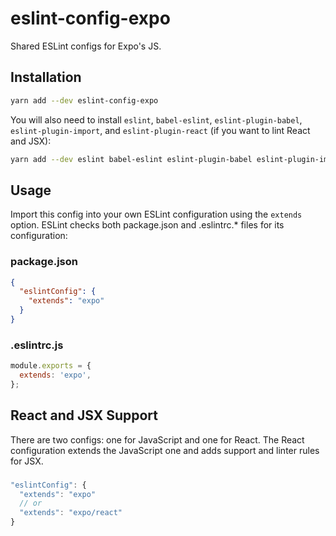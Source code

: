 # eslint-config-expo
Shared ESLint configs for Expo's JS.

## Installation

```sh
yarn add --dev eslint-config-expo
```

You will also need to install `eslint`, `babel-eslint`, `eslint-plugin-babel`, `eslint-plugin-import`, and `eslint-plugin-react` (if you want to lint React and JSX):

```sh
yarn add --dev eslint babel-eslint eslint-plugin-babel eslint-plugin-import eslint-plugin-react
```

## Usage

Import this config into your own ESLint configuration using the `extends` option. ESLint checks both package.json and .eslintrc.* files for its configuration:

### package.json
```json
{
  "eslintConfig": {
    "extends": "expo"
  }
}
```

### .eslintrc.js
```js
module.exports = {
  extends: 'expo',
};
```

## React and JSX Support

There are two configs: one for JavaScript and one for React. The React configuration extends the JavaScript one and adds support and linter rules for JSX.

###
```js
"eslintConfig": {
  "extends": "expo"
  // or
  "extends": "expo/react"
}
```
